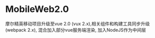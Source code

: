 # MobileWeb2.0
摩尔精英移动项目升级至vue 2.0 (vux 2.x),相关组件和构建工具同步升级(webpack 2.x), 混合加入部分vue服务端渲染, 加入NodeJS作为中间层
